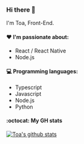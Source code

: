 ### Hi there 👋
I'm Toa, Front-End.

#### :heart: I'm passionate about:

- React / React Native
- Node.js


#### :computer: Programming languages:

- Typescript
- Javascript
- Node.js
- Python


#### :octocat: My GH stats
[![Toa's github stats](https://github-readme-stats.vercel.app/api?username=MonsterAnan&show_icons=true&theme=buefy)](https://github.com/anuraghazra/github-readme-stats)
<!--
**MonsterAnan/MonsterAnan** is a ✨ _special_ ✨ repository because its `README.md` (this file) appears on your GitHub profile.

Here are some ideas to get you started:

- 🔭 I’m currently working on ...
- 🌱 I’m currently learning ...
- 👯 I’m looking to collaborate on ...
- 🤔 I’m looking for help with ...
- 💬 Ask me about ...
- 📫 How to reach me: ...
- 😄 Pronouns: ...
- ⚡ Fun fact: ...
-->
